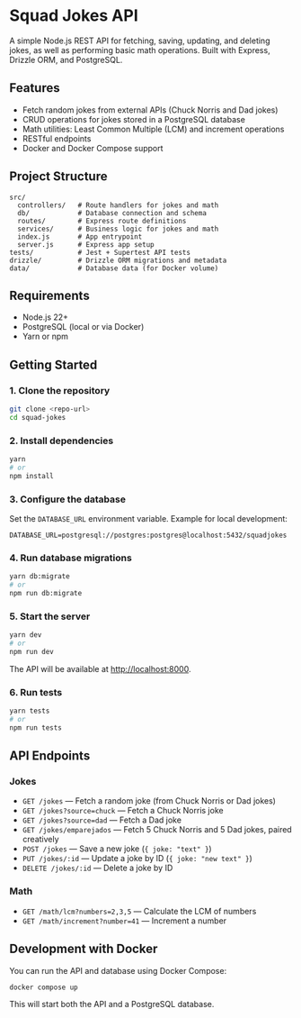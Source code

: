 # Squad Jokes API

A simple Node.js REST API for fetching, saving, updating, and deleting jokes, as well as performing basic math operations. Built with Express, Drizzle ORM, and PostgreSQL.

## Features

- Fetch random jokes from external APIs (Chuck Norris and Dad jokes)
- CRUD operations for jokes stored in a PostgreSQL database
- Math utilities: Least Common Multiple (LCM) and increment operations
- RESTful endpoints
- Docker and Docker Compose support

## Project Structure

```
src/
  controllers/   # Route handlers for jokes and math
  db/            # Database connection and schema
  routes/        # Express route definitions
  services/      # Business logic for jokes and math
  index.js       # App entrypoint
  server.js      # Express app setup
tests/           # Jest + Supertest API tests
drizzle/         # Drizzle ORM migrations and metadata
data/            # Database data (for Docker volume)
```

## Requirements

- Node.js 22+
- PostgreSQL (local or via Docker)
- Yarn or npm

## Getting Started

### 1. Clone the repository

```sh
git clone <repo-url>
cd squad-jokes
```

### 2. Install dependencies

```sh
yarn
# or
npm install
```

### 3. Configure the database

Set the `DATABASE_URL` environment variable. Example for local development:

```
DATABASE_URL=postgresql://postgres:postgres@localhost:5432/squadjokes
```

### 4. Run database migrations

```sh
yarn db:migrate
# or
npm run db:migrate
```

### 5. Start the server

```sh
yarn dev
# or
npm run dev
```

The API will be available at [http://localhost:8000](http://localhost:8000).

### 6. Run tests

```sh
yarn tests
# or
npm run tests
```

## API Endpoints

### Jokes

- `GET /jokes` — Fetch a random joke (from Chuck Norris or Dad jokes)
- `GET /jokes?source=chuck` — Fetch a Chuck Norris joke
- `GET /jokes?source=dad` — Fetch a Dad joke
- `GET /jokes/emparejados` — Fetch 5 Chuck Norris and 5 Dad jokes, paired creatively
- `POST /jokes` — Save a new joke (`{ joke: "text" }`)
- `PUT /jokes/:id` — Update a joke by ID (`{ joke: "new text" }`)
- `DELETE /jokes/:id` — Delete a joke by ID

### Math

- `GET /math/lcm?numbers=2,3,5` — Calculate the LCM of numbers
- `GET /math/increment?number=41` — Increment a number

## Development with Docker

You can run the API and database using Docker Compose:

```sh
docker compose up
```

This will start both the API and a PostgreSQL database.

